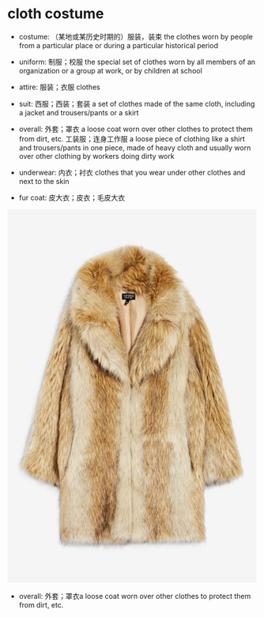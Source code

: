 # cloth costume

- costume: （某地或某历史时期的）服装，装束 the clothes worn by people from a particular place or during a particular historical period
- uniform: 制服；校服 the special set of clothes worn by all members of an organization or a group at work, or by children at school
- attire: 服装；衣服 clothes
- suit: 西服；西装；套装 a set of clothes made of the same cloth, including a jacket and trousers/pants or a skirt
- overall: 外套；罩衣 a loose coat worn over other clothes to protect them from dirt, etc. 工装服；连身工作服 a loose piece of clothing like a shirt and trousers/pants in one piece, made of heavy cloth and usually worn over other clothing by workers doing dirty work

- underwear: 内衣；衬衣 clothes that you wear under other clothes and next to the skin

- fur coat: 皮大衣；皮衣；毛皮大衣

![fur coat](images/fur_coat.jpg)

- overall: 外套；罩衣a loose coat worn over other clothes to protect them from dirt, etc.
